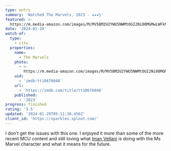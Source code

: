 ```yaml
---
type: entry
summary: 'Watched The Marvels, 2023 - ★★★½'
featured: >-
  https://m.media-amazon.com/images/M/MV5BM2U2YWU5NWMtOGI2Ni00MGMwLWFkNjItMjgyZWMxNjllNTMzXkEyXkFqcGdeQXVyMDM2NDM2MQ@@._V1_SX300.jpg
date: '2024-01-20'
watch-of:
  type:
    - cite
  properties:
    name:
      - The Marvels
    photo:
      - >-
        https://m.media-amazon.com/images/M/MV5BM2U2YWU5NWMtOGI2Ni00MGMwLWFkNjItMjgyZWMxNjllNTMzXkEyXkFqcGdeQXVyMDM2NDM2MQ@@._V1_SX300.jpg
    uid:
      - 'imdb:tt10676048'
    url:
      - 'https://imdb.com/title/tt10676048'
    published:
      - '2023'
progress: finished
rating: '3.5'
updated: '2024-01-29T05:11:30.456Z'
client_id: 'https://sparkles.sploot.com/'
---
```

I don't get the issues with this one. I enjoyed it more than some of the more recent MCU content and still loving what [Iman Vellani](https://www.imdb.com/name/nm11940123/) is doing with the Ms Marvel character and what it means for the future.
